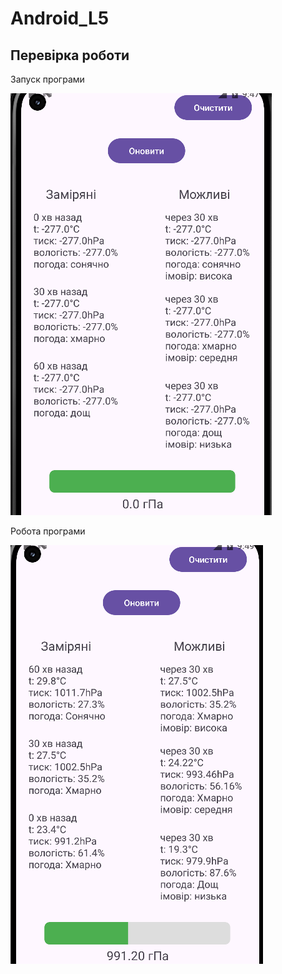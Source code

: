 # Android_L5

## Перевірка роботи 

Запуск програми

![Запуск програми](PictureReadme/StartProg.png)

Робота програми

![Робота програми](PictureReadme/WorkProg.png)


